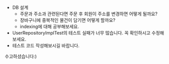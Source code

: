 - DB 설계
    - 주문과 주소과 관련된다면 주문 후 회원이 주소를 변경하면 어떻게 될까요?
    - 장바구니에 중복적인 물건이 담기면 어떻게 할까요?
    - indexing에 대해 공부해보세요.
- UserRepositoryImplTest의 테스트 실패가 너무 많습니다. 꼭 확인하시고 수정해보세요.
- 테스트 코드 작성해보시길 바랍니다.

수고하셨습니다:)